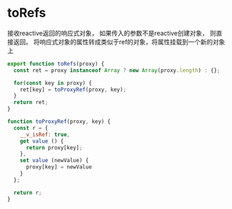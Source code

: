 # toRefs

接收reactive返回的响应式对象， 如果传入的参数不是reactive创建对象， 则直接返回。 将响应式对象的属性转成类似于ref的对象，将属性挂载到一个新的对象上

```js
export function toRefs(proxy) {
  const ret = proxy instanceof Array ? new Array(proxy.length) : {};

  for(const key in proxy) {
    ret[key] = toProxyRef(proxy, key);
  }
  return ret;
}

function toProxyRef(proxy, key) {
  const r = {
    __v_isRef: true,
    get value () {
      return proxy[key];
    },
    set value (newValue) {
      proxy[key] = newValue
    }
  };

  return r;
}
```